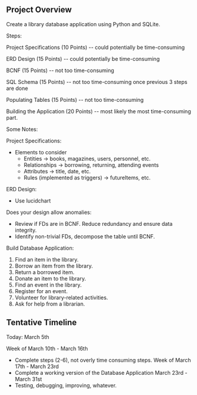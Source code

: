 ## Project Overview ##

Create a library database application using Python and SQLite.

Steps:

  Project Specifications (10 Points) -- could potentially be time-consuming
  
  ERD Design (15 Points) -- could potentially be time-consuming
  
  BCNF (15 Points) -- not too time-consuming
  
  SQL Schema (15 Points) -- not too time-consuming once previous 3 steps are done
  
  Populating Tables (15 Points) -- not too time-consuming
  
  Building the Application (20 Points) -- most likely the most time-consuming part.
  

Some Notes:

Project Specifications:
  - Elements to consider
      - Entities -> books, magazines, users, personnel, etc.
      - Relationships -> borrowing, returning, attending events
      - Attributes -> title, date, etc.
      - Rules (implemented as triggers) -> futureItems, etc.

ERD Design:
  - Use lucidchart

Does your design allow anomalies:
  - Review if FDs are in BCNF. Reduce redundancy and ensure data integrity.
  - Identify non-trivial FDs, decompose the table until BCNF.

Build Database Application:
  1. Find an item in the library.
  2. Borrow an item from the library.
  3. Return a borrowed item.
  4. Donate an item to the library.
  5. Find an event in the library.
  6. Register for an event.
  7. Volunteer for library-related activities.
  8. Ask for help from a librarian.


## Tentative Timeline ##

Today: March 5th

Week of March 10th - March 16th
  - Complete steps (2-6), not overly time consuming steps.
Week of March 17th - March 23rd
  - Complete a working version of the Database Application
March 23rd - March 31st
  - Testing, debugging, improving, whatever.





